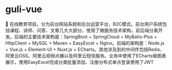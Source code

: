 # guli-vue
🥓 在线教育项目。分为前台网站系统和后台运营平台，B2C模式。前台用户系统包括课程、讲师、问答、文章几大大部分，使用了微服务技术架构，前后端分离开发。后端的主要技术架构是：SpringBoot + SpringCloud + MyBatis-Plus + HttpClient + MySQL + Maven + EasyExcel + Nginx。前端的架构是：Node.js + Vue.js + Element-UI + Nuxt.js + ECharts。其他涉及到的中间件包括Redis、阿里云OSS、阿里云视频点播以及阿里云短信服务。业务中使用了ECharts做图表展示，使用EasyExcel完成分类批量添加、注册分布式单点登录使用了JWT
